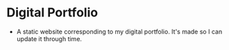# Digital Portfolio
- A static website corresponding to my digital portfolio. It's made so I can update it through time. 